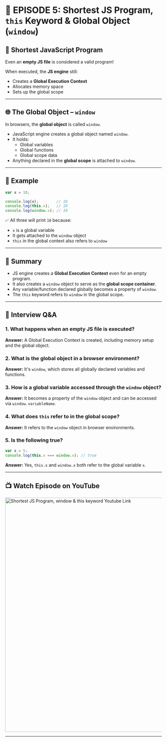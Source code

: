 # 📘 EPISODE 5: Shortest JS Program, `this` Keyword & Global Object (`window`)

## 🚀 Shortest JavaScript Program

Even an **empty JS file** is considered a valid program!

When executed, the **JS engine** still:
- Creates a **Global Execution Context**
- Allocates memory space
- Sets up the global scope

---

## 🌐 The Global Object – `window`

In browsers, the **global object** is called `window`.

- JavaScript engine creates a global object named `window`.
- It holds:
  - Global variables
  - Global functions
  - Global scope data
- Anything declared in the **global scope** is attached to `window`.

---

## 🧪 Example

```js
var x = 10;

console.log(x);        // 10
console.log(this.x);   // 10
console.log(window.x); // 10
```

✅ All three will print `10` because:
- `x` is a global variable
- It gets attached to the `window` object
- `this` in the global context also refers to `window`

---

## 🧠 Summary

- JS engine creates a **Global Execution Context** even for an empty program.
- It also creates a `window` object to serve as the **global scope container**.
- Any variable/function declared globally becomes a property of `window`.
- The `this` keyword refers to `window` in the global scope.

---

## 💬 Interview Q&A

### 1. What happens when an empty JS file is executed?
**Answer:** A Global Execution Context is created, including memory setup and the global object.

### 2. What is the global object in a browser environment?
**Answer:** It's `window`, which stores all globally declared variables and functions.

### 3. How is a global variable accessed through the `window` object?
**Answer:** It becomes a property of the `window` object and can be accessed via `window.variableName`.

### 4. What does `this` refer to in the global scope?
**Answer:** It refers to the `window` object in browser environments.

### 5. Is the following true?
```js
var x = 5;
console.log(this.x === window.x); // true
```
**Answer:** Yes, `this.x` and `window.x` both refer to the global variable `x`.

---

## 📺 Watch Episode on YouTube

<a href="https://www.youtube.com/watch?v=QCRpVw2KXf8&ab_channel=AkshaySaini" target="_blank"><img src="https://img.youtube.com/vi/QCRpVw2KXf8/0.jpg" width="750"
alt="Shortest JS Program, window & this keyword Youtube Link"/></a>

---